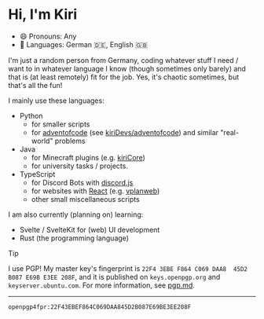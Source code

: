# Hi, I'm Kiri

- 😄 Pronouns: Any
- :speech_balloon: Languages: German :de:, English :gb:

I'm just a random person from Germany, coding whatever stuff I need / want to in whatever language I know
(though sometimes only barely) and that is (at least remotely) fit for the job.
Yes, it's chaotic sometimes, but that's all the fun!

I mainly use these languages:

- Python
  - for smaller scripts
  - for [adventofcode](https://adventofcode.com) (see [kiriDevs/adventofcode](https://github.com/kiriDevs/adventofcode)) and similar "real-world" problems
- Java
  - for Minecraft plugins (e.g. [kiriCore](https://github.com/kiriDevs/kiriCore))
  - for university tasks / projects.
- TypeScript
  - for Discord Bots with [discord.js](https://github.com/discordjs/discord.js)
  - for websites with [React](https://reactjs.org) (e.g. [vplanweb](https://github.com/kiriDevs/vplanweb))
  - other small miscellaneous scripts

I am also currently (planning on) learning:

- Svelte / SvelteKit for (web) UI development
- Rust (the programming language)

> [!TIP]
> I use PGP! My master key's fingerprint is
> `22F4 3EBE F864 C069 DAA8  45D2 B087 E69B E3EE 208F`, and it is published on
> `keys.openpgp.org` and `keyserver.ubuntu.com`.
> For more information, see [pgp.md](pgp.md).

---
```
openpgp4fpr:22F43EBEF864C069DAA845D2B087E69BE3EE208F
```
